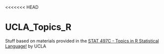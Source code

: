 <<<<<<< HEAD
# UCLA_Topics_R
Stuff based on materials provided in the [STAT 497C - Topics in R Statistical Language!][497c] by UCLA


[497c]: https://onlinecourses.science.psu.edu/stat497r/node/1
